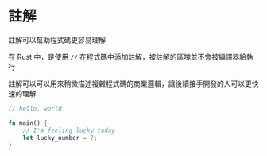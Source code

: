 # 註解

註解可以幫助程式碼更容易理解

在 Rust 中，是使用 `//` 在程式碼中添加註解，被註解的區塊並不會被編譯器給執行

註解可以可以用來稍微描述複雜程式碼的商業邏輯，讓後續接手開發的人可以更快速的理解

```rust
// hello, world

fn main() {
    // I'm feeling lucky today
    let lucky_number = 7;
}
```
